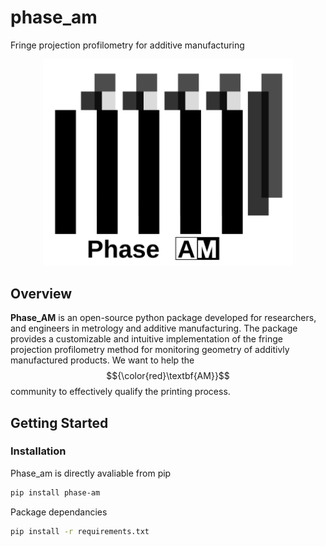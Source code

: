 # phase_am
Fringe projection profilometry for additive manufacturing

<p align="center">
<img src="https://raw.githubusercontent.com/Haolinz2/phase_am/19d21dfb2059f2ab37ad9a465a41286cdceff918/doc/assets/banner_phaseAM.svg" width="400" />
</p>

## Overview

**Phase_AM** is an open-source python package developed for researchers, and engineers in metrology and additive manufacturing. The package provides a customizable and intuitive implementation of the fringe projection profilometry method for monitoring geometry of additivly manufactured products. We want to help the $${\color{red}\textbf{AM}}$$ community to effectively qualify the printing process.

## Getting Started
### Installation
Phase_am is directly avaliable from pip
```bash
pip install phase-am
``` 
Package dependancies
```bash
pip install -r requirements.txt
```

